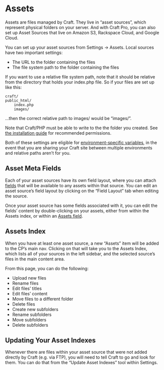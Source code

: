 # Assets

Assets are files managed by Craft. They live in “asset sources”, which represent physical folders on your server. And with Craft Pro, you can also set up Asset Sources that live on Amazon S3, Rackspace Cloud, and Google Cloud.

You can set up your asset sources from Settings → Assets. Local sources have two important settings:

* The URL to the folder containing the files
* The file system path to the folder containing the files

If you want to use a relative file system path, note that it should be relative from the directory that holds your index.php file. So if your files are set up like this:

    craft/
	public_html/
		index.php
		images/

…then the correct relative path to images/ would be “images/”.

Note that Craft/PHP must be able to write to the the folder you created. See [the installation guide](installing.md#step-2-set-the-permissions) for recommended permissions.

Both of these settings are eligible for [environment-specific variables](multi-environment-configs.md#environment-specific-variables), in the event that you are sharing your Craft site between multiple environments and relative paths aren’t for you.

## Asset Meta Fields

Each of your asset sources have its own field layout, where you can attach [fields](fields.md) that will be available to any assets within that source. You can edit an asset source’s field layout by clicking on the “Field Layout” tab when editing the source.

Once your asset source has some fields associated with it, you can edit the fields’ content by double-clicking on your assets, either from within the Assets index, or within an [Assets field](assets-fields.md).

## Assets Index

When you have at least one asset source, a new “Assets” item will be added to the CP’s main nav. Clicking on that will take you to the Assets Index, which lists all of your sources in the left sidebar, and the selected source’s files in the main content area.

From this page, you can do the following:

* Upload new files
* Rename files
* Edit files’ titles
* Edit files’ content
* Move files to a different folder
* Delete files
* Create new subfolders
* Rename subfolders
* Move subfolders
* Delete subfolders

## Updating Your Asset Indexes

Whenever there are files within your asset source that were not added directly by Craft (e.g. via FTP), you will need to tell Craft to go and look for them. You can do that from the “Update Asset Indexes” tool within Settings.